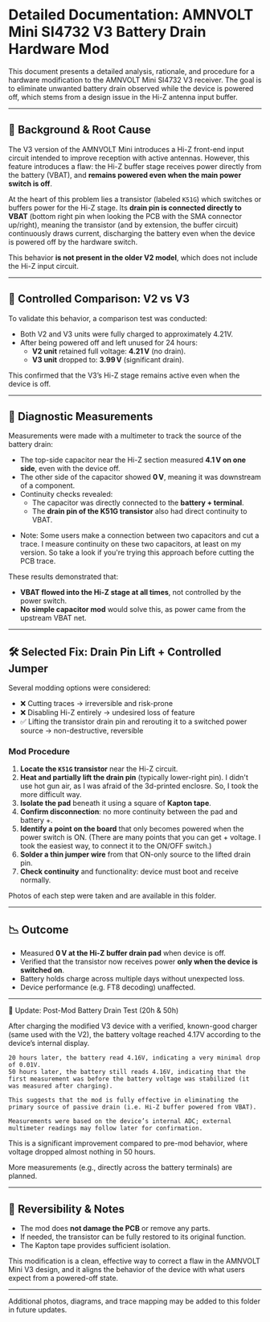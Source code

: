 # Detailed Documentation: AMNVOLT Mini SI4732 V3 Battery Drain Hardware Mod

This document presents a detailed analysis, rationale, and procedure for a hardware modification to the AMNVOLT Mini SI4732 V3 receiver. The goal is to eliminate unwanted battery drain observed while the device is powered off, which stems from a design issue in the Hi-Z antenna input buffer.

---

## 🧠 Background & Root Cause

The V3 version of the AMNVOLT Mini introduces a Hi-Z front-end input circuit intended to improve reception with active antennas. However, this feature introduces a flaw: the Hi-Z buffer stage receives power directly from the battery (VBAT), and **remains powered even when the main power switch is off**.

At the heart of this problem lies a transistor (labeled `K51G`) which switches or buffers power for the Hi-Z stage. Its **drain pin is connected directly to VBAT** (bottom right pin when looking the PCB with the SMA connector up/right), meaning the transistor (and by extension, the buffer circuit) continuously draws current, discharging the battery even when the device is powered off by the hardware switch.

This behavior **is not present in the older V2 model**, which does not include the Hi-Z input circuit.

---

## 🔬 Controlled Comparison: V2 vs V3

To validate this behavior, a comparison test was conducted:

- Both V2 and V3 units were fully charged to approximately 4.21V.
- After being powered off and left unused for 24 hours:
  - **V2 unit** retained full voltage: **4.21 V** (no drain).
  - **V3 unit** dropped to: **3.99 V** (significant drain).

This confirmed that the V3’s Hi-Z stage remains active even when the device is off.

---

## 🧪 Diagnostic Measurements

Measurements were made with a multimeter to track the source of the battery drain:

- The top-side capacitor near the Hi-Z section measured **4.1 V on one side**, even with the device off.
- The other side of the capacitor showed **0 V**, meaning it was downstream of a component.
- Continuity checks revealed:
  - The capacitor was directly connected to the **battery + terminal**.
  - The **drain pin of the K51G transistor** also had direct continuity to VBAT.
* Note: Some users make a connection between two capacitors and cut a trace. I measure continuity on these two capacitors, at least on my version. So take a look if you're trying this approach before cutting the PCB trace.

These results demonstrated that:
- **VBAT flowed into the Hi-Z stage at all times**, not controlled by the power switch.
- **No simple capacitor mod** would solve this, as power came from the upstream VBAT net.

---

## 🛠️ Selected Fix: Drain Pin Lift + Controlled Jumper

Several modding options were considered:

- ❌ Cutting traces → irreversible and risk-prone
- ❌ Disabling Hi-Z entirely → undesired loss of feature
- ✅ Lifting the transistor drain pin and rerouting it to a switched power source → non-destructive, reversible

### Mod Procedure

1. **Locate the `K51G` transistor** near the Hi-Z circuit.
2. **Heat and partially lift the drain pin** (typically lower-right pin). I didn't use hot gun air, as I was afraid of the 3d-printed enclosre. So, I took the more difficult way.
3. **Isolate the pad** beneath it using a square of **Kapton tape**.
4. **Confirm disconnection**: no more continuity between the pad and battery +.
5. **Identify a point on the board** that only becomes powered when the power switch is ON. (There are many points that you can get + voltage. I took the easiest way, to connect it to the ON/OFF switch.)
6. **Solder a thin jumper wire** from that ON-only source to the lifted drain pin.
7. **Check continuity** and functionality: device must boot and receive normally.

Photos of each step were taken and are available in this folder.

---

## 📉 Outcome

- Measured **0 V at the Hi-Z buffer drain pad** when device is off.
- Verified that the transistor now receives power **only when the device is switched on**.
- Battery holds charge across multiple days without unexpected loss.
- Device performance (e.g. FT8 decoding) unaffected.

---

🔄 Update: Post-Mod Battery Drain Test (20h & 50h)

After charging the modified V3 device with a verified, known-good charger (same used with the V2), the battery voltage reached 4.17V according to the device’s internal display.

    20 hours later, the battery read 4.16V, indicating a very minimal drop of 0.01V.
    50 hours later, the battery still reads 4.16V, indicating that the first measurement was before the battery voltage was stabilized (it was measured after charging).

    This suggests that the mod is fully effective in eliminating the primary source of passive drain (i.e. Hi-Z buffer powered from VBAT).

    Measurements were based on the device’s internal ADC; external multimeter readings may follow later for confirmation.

This is a significant improvement compared to pre-mod behavior, where voltage dropped almost nothing in 50 hours.

More measurements (e.g., directly across the battery terminals) are planned.

---

## 🔁 Reversibility & Notes

- The mod does **not damage the PCB** or remove any parts.
- If needed, the transistor can be fully restored to its original function.
- The Kapton tape provides sufficient isolation.

This modification is a clean, effective way to correct a flaw in the AMNVOLT Mini V3 design, and it aligns the behavior of the device with what users expect from a powered-off state.

---

Additional photos, diagrams, and trace mapping may be added to this folder in future updates.

